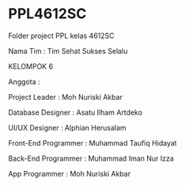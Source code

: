 # PPL4612SC
Folder project PPL kelas 4612SC

Nama Tim : Tim Sehat Sukses Selalu

KELOMPOK 6

Anggota :

Project Leader        : Moh Nuriski Akbar

Database Designer     : Asatu Ilham Artdeko

UI/UX Designer        : Alphian Herusalam

Front-End Programmer  : Muhammad Taufiq Hidayat

Back-End Programmer   : Muhammad Iman Nur Izza

App Programmer        : Moh Nuriski Akbar

